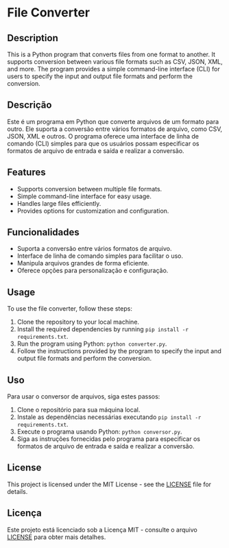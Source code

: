# File Converter

## Description
This is a Python program that converts files from one format to another. It supports conversion between various file formats such as CSV, JSON, XML, and more. The program provides a simple command-line interface (CLI) for users to specify the input and output file formats and perform the conversion.

## Descrição
Este é um programa em Python que converte arquivos de um formato para outro. Ele suporta a conversão entre vários formatos de arquivo, como CSV, JSON, XML e outros. O programa oferece uma interface de linha de comando (CLI) simples para que os usuários possam especificar os formatos de arquivo de entrada e saída e realizar a conversão.

## Features
- Supports conversion between multiple file formats.
- Simple command-line interface for easy usage.
- Handles large files efficiently.
- Provides options for customization and configuration.

## Funcionalidades
- Suporta a conversão entre vários formatos de arquivo.
- Interface de linha de comando simples para facilitar o uso.
- Manipula arquivos grandes de forma eficiente.
- Oferece opções para personalização e configuração.

## Usage
To use the file converter, follow these steps:
1. Clone the repository to your local machine.
2. Install the required dependencies by running `pip install -r requirements.txt`.
3. Run the program using Python: `python converter.py`.
4. Follow the instructions provided by the program to specify the input and output file formats and perform the conversion.

## Uso
Para usar o conversor de arquivos, siga estes passos:
1. Clone o repositório para sua máquina local.
2. Instale as dependências necessárias executando `pip install -r requirements.txt`.
3. Execute o programa usando Python: `python conversor.py`.
4. Siga as instruções fornecidas pelo programa para especificar os formatos de arquivo de entrada e saída e realizar a conversão.

## License
This project is licensed under the MIT License - see the [LICENSE](LICENSE) file for details.

## Licença
Este projeto está licenciado sob a Licença MIT - consulte o arquivo [LICENSE](LICENSE) para obter mais detalhes.

